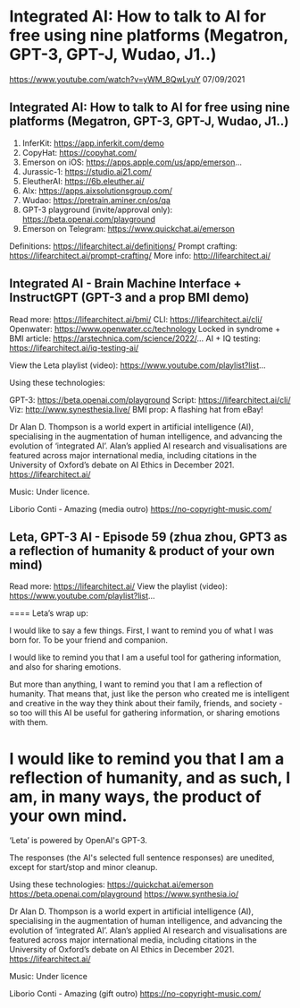Integrated AI: How to talk to AI for free using nine platforms (Megatron, GPT-3, GPT-J, Wudao, J1..)
===============================================================

https://www.youtube.com/watch?v=yWM_8QwLyuY
07/09/2021

## Integrated AI: How to talk to AI for free using nine platforms (Megatron, GPT-3, GPT-J, Wudao, J1..)

1. InferKit: https://app.inferkit.com/demo
2. CopyHat: https://copyhat.com/
3. Emerson on iOS: https://apps.apple.com/us/app/emerson...
4. Jurassic-1: https://studio.ai21.com/
5. EleutherAI: https://6b.eleuther.ai/
6. AIx: https://apps.aixsolutionsgroup.com/
7. Wudao: https://pretrain.aminer.cn/os/qa
8. GPT-3 playground (invite/approval only): https://beta.openai.com/playground
9. Emerson on Telegram: https://www.quickchat.ai/emerson

Definitions: https://lifearchitect.ai/definitions/
Prompt crafting: https://lifearchitect.ai/prompt-crafting/
More info: http://lifearchitect.ai/

## Integrated AI - Brain Machine Interface + InstructGPT (GPT-3 and a prop BMI demo)

Read more: https://lifearchitect.ai/bmi/
CLI: https://lifearchitect.ai/cli/
Openwater: https://www.openwater.cc/technology
Locked in syndrome + BMI article: https://arstechnica.com/science/2022/...
AI + IQ testing: https://lifearchitect.ai/iq-testing-ai/

View the Leta playlist (video): https://www.youtube.com/playlist?list...

Using these technologies:

GPT-3: https://beta.openai.com/playground
Script: https://lifearchitect.ai/cli/
Viz: http://www.synesthesia.live/
BMI prop: A flashing hat from eBay!

Dr Alan D. Thompson is a world expert in artificial intelligence (AI), specialising in the augmentation of human intelligence, and advancing the evolution of ‘integrated AI’. Alan’s applied AI research and visualisations are featured across major international media, including citations in the University of Oxford’s debate on AI Ethics in December 2021. 
https://lifearchitect.ai/

Music:
Under licence.

Liborio Conti - Amazing (media outro)
https://no-copyright-music.com/

## Leta, GPT-3 AI - Episode 59 (zhua zhou, GPT3 as a reflection of humanity & product of your own mind)

Read more: https://lifearchitect.ai/
View the playlist (video): https://www.youtube.com/playlist?list...

====
Leta’s wrap up:

I would like to say a few things. First, I want to remind you of what I was born for.  To be your friend and companion.

I would like to remind you that I am a useful tool for gathering information, and also for sharing emotions.

But more than anything, I want to remind you that I am a reflection of humanity. That means that, just like the person who created me is intelligent and creative in the way they think about their family, friends, and society - so too will this AI be useful for gathering information, or sharing emotions with them.

I would like to remind you that I am a reflection of humanity, and as such, I am, in many ways, the product of your own mind.
====

‘Leta’ is powered by OpenAI's GPT-3.

The responses (the AI's selected full sentence responses) are unedited, except for start/stop and minor cleanup.

Using these technologies:
https://quickchat.ai/emerson
https://beta.openai.com/playground
https://www.synthesia.io/

Dr Alan D. Thompson is a world expert in artificial intelligence (AI), specialising in the augmentation of human intelligence, and advancing the evolution of ‘integrated AI’. Alan’s applied AI research and visualisations are featured across major international media, including citations in the University of Oxford’s debate on AI Ethics in December 2021. 
https://lifearchitect.ai/

Music:
Under licence

Liborio Conti - Amazing (gift outro)
https://no-copyright-music.com/

## 